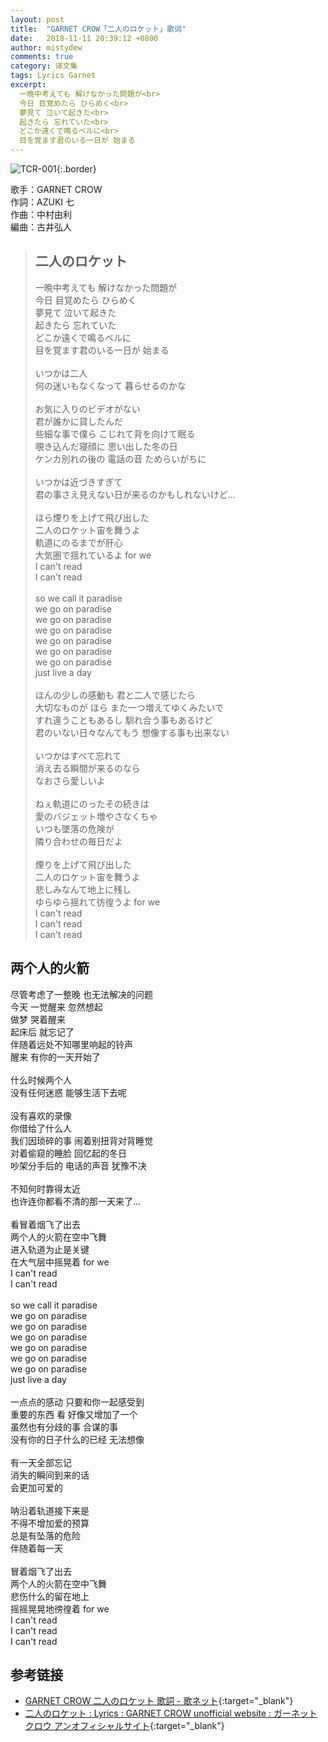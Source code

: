 ```yaml
---
layout: post
title:  "GARNET CROW「二人のロケット」歌词"
date:   2018-11-11 20:39:12 +0800
author: mistydew
comments: true
category: 译文集
tags: Lyrics Garnet
excerpt:
  一晩中考えても 解けなかった問題が<br>
  今日 目覚めたら ひらめく<br>
  夢見て 泣いて起きた<br>
  起きたら 忘れていた<br>
  どこか遠くで鳴るベルに<br>
  目を覚ます君のいる一日が 始まる
---
```

![TCR-001](https://ganekuro.github.io/images/discography/album/TCR-001.jpg){:.border}

歌手：GARNET CROW<br>
作詞：AZUKI 七<br>
作曲：中村由利<br>
編曲：古井弘人

<blockquote class="original">
  <h2>二人のロケット</h2>
  <p>
    一晩中考えても 解けなかった問題が<br>
    今日 目覚めたら ひらめく<br>
    夢見て 泣いて起きた<br>
    起きたら 忘れていた<br>
    どこか遠くで鳴るベルに<br>
    目を覚ます君のいる一日が 始まる<br>
    <br>
    いつかは二人<br>
    何の迷いもなくなって 暮らせるのかな<br>
    <br>
    お気に入りのビデオがない<br>
    君が誰かに貸したんだ<br>
    些細な事で僕ら こじれて背を向けて眠る<br>
    覗き込んだ寝顔に 思い出した冬の日<br>
    ケンカ別れの後の 電話の音 ためらいがちに<br>
    <br>
    いつかは近づきすぎて<br>
    君の事さえ見えない日が来るのかもしれないけど…<br>
    <br>
    ほら煙りを上げて飛び出した<br>
    二人のロケット宙を舞うよ<br>
    軌道にのるまでが肝心<br>
    大気圏で揺れているよ for we<br>
    I can't read<br>
    I can't read<br>
    <br>
    so we call it paradise<br>
    we go on paradise<br>
    we go on paradise<br>
    we go on paradise<br>
    we go on paradise<br>
    we go on paradise<br>
    we go on paradise<br>
    just live a day<br>
    <br>
    ほんの少しの感動も 君と二人で感じたら<br>
    大切なものが ほら また一つ増えてゆくみたいで<br>
    すれ違うこともあるし 馴れ合う事もあるけど<br>
    君のいない日々なんてもう 想像する事も出来ない<br>
    <br>
    いつかはすべて忘れて<br>
    消え去る瞬間が来るのなら<br>
    なおさら愛しいよ<br>
    <br>
    ねぇ軌道にのったその続きは<br>
    愛のバジェット増やさなくちゃ<br>
    いつも墜落の危険が<br>
    隣り合わせの毎日だよ<br>
    <br>
    煙りを上げて飛び出した<br>
    二人のロケット宙を舞うよ<br>
    悲しみなんて地上に残し<br>
    ゆらゆら揺れて彷徨うよ for we<br>
    I can't read<br>
    I can't read<br>
    I can't read
  </p>
</blockquote>

<div class="translation">
  <h2>两个人的火箭</h2>
  <p>
    尽管考虑了一整晚 也无法解决的问题<br>
    今天 一觉醒来 忽然想起<br>
    做梦 哭着醒来<br>
    起床后 就忘记了<br>
    伴随着远处不知哪里响起的铃声<br>
    醒来 有你的一天开始了<br>
    <br>
    什么时候两个人<br>
    没有任何迷惑 能够生活下去呢<br>
    <br>
    没有喜欢的录像<br>
    你借给了什么人<br>
    我们因琐碎的事 闹着别扭背对背睡觉<br>
    对着偷窥的睡脸 回忆起的冬日<br>
    吵架分手后的 电话的声音 犹豫不决<br>
    <br>
    不知何时靠得太近<br>
    也许连你都看不清的那一天来了…<br>
    <br>
    看冒着烟飞了出去<br>
    两个人的火箭在空中飞舞<br>
    进入轨道为止是关键<br>
    在大气层中摇晃着 for we<br>
    I can't read<br>
    I can't read<br>
    <br>
    so we call it paradise<br>
    we go on paradise<br>
    we go on paradise<br>
    we go on paradise<br>
    we go on paradise<br>
    we go on paradise<br>
    we go on paradise<br>
    just live a day<br>
    <br>
    一点点的感动 只要和你一起感受到<br>
    重要的东西 看 好像又增加了一个<br>
    虽然也有分歧的事 合谋的事<br>
    没有你的日子什么的已经 无法想像<br>
    <br>
    有一天全部忘记<br>
    消失的瞬间到来的话<br>
    会更加可爱的<br>
    <br>
    呐沿着轨道接下来是<br>
    不得不增加爱的预算<br>
    总是有坠落的危险<br>
    伴随着每一天<br>
    <br>
    冒着烟飞了出去<br>
    两个人的火箭在空中飞舞<br>
    悲伤什么的留在地上<br>
    摇摇晃晃地徬徨着 for we<br>
    I can't read<br>
    I can't read<br>
    I can't read
  </p>
</div>

## 参考链接

* [GARNET CROW 二人のロケット 歌詞 - 歌ネット](https://www.uta-net.com/song/20153/){:target="_blank"}
* [二人のロケット : Lyrics : GARNET CROW unofficial website : ガーネットクロウ アンオフィシャルサイト](https://ganekuro.github.io/lyrics/original/Futari-no-Rocket.html){:target="_blank"}

